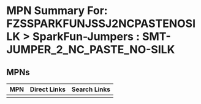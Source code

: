 



# MPN Summary For: FZSSPARKFUNJSSJ2NCPASTENOSILK > SparkFun-Jumpers : SMT-JUMPER_2_NC_PASTE_NO-SILK

## MPNs
  

|MPN|Direct Links|Search Links|
| :--- | :--- | :--- |
||||
